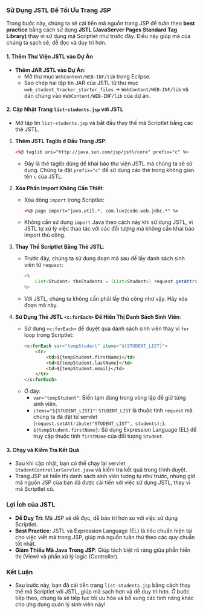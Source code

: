 ### Sử Dụng JSTL Để Tối Ưu Trang JSP

Trong bước này, chúng ta sẽ cải tiến mã nguồn trang JSP để tuân theo **best practice** bằng cách sử dụng **JSTL (JavaServer Pages Standard Tag Library)** thay vì sử dụng mã Scriptlet như trước đây. Điều này giúp mã của chúng ta sạch sẽ, dễ đọc và duy trì hơn.

#### 1. Thêm Thư Viện JSTL vào Dự Án
- **Thêm JAR JSTL vào Dự Án**:
  - Mở thư mục `WebContent/WEB-INF/lib` trong Eclipse.
  - Sao chép hai tập tin JAR của JSTL từ thư mục `web_student_tracker_starter_files` → `WebContent/WEB-INF/lib` và dán chúng vào `WebContent/WEB-INF/lib` của dự án.

#### 2. Cập Nhật Trang `list-students.jsp` với JSTL
- Mở tập tin `list-students.jsp` và bắt đầu thay thế mã Scriptlet bằng các thẻ JSTL. 

1. **Thêm JSTL Taglib ở Đầu Trang JSP**:
   ```html
   <%@ taglib uri="http://java.sun.com/jsp/jstl/core" prefix="c" %>
   ```
   - Đây là thẻ taglib dùng để khai báo thư viện JSTL mà chúng ta sẽ sử dụng. Chúng ta đặt `prefix="c"` để sử dụng các thẻ trong không gian tên `c` của JSTL.

2. **Xóa Phần Import Không Cần Thiết**:
   - Xóa dòng `import` trong Scriptlet:
     ```html
     <%@ page import="java.util.*, com.luv2code.web.jdbc.*" %>
     ```
   - Không cần sử dụng `import` Java theo cách này khi sử dụng JSTL, vì JSTL tự xử lý việc thao tác với các đối tượng mà không cần khai báo import thủ công.

3. **Thay Thế Scriptlet Bằng Thẻ JSTL**:
   - Trước đây, chúng ta sử dụng đoạn mã sau để lấy danh sách sinh viên từ `request`:
     ```java
     <%
         List<Student> theStudents = (List<Student>) request.getAttribute("STUDENT_LIST");
     %>
     ```
   - Với JSTL, chúng ta không cần phải lấy thủ công như vậy. Hãy xóa đoạn mã này.

4. **Sử Dụng Thẻ JSTL `<c:forEach>` Để Hiển Thị Danh Sách Sinh Viên**:
   - Sử dụng `<c:forEach>` để duyệt qua danh sách sinh viên thay vì `for` loop trong Scriptlet:
     ```html
     <c:forEach var="tempStudent" items="${STUDENT_LIST}">
         <tr>
             <td>${tempStudent.firstName}</td>
             <td>${tempStudent.lastName}</td>
             <td>${tempStudent.email}</td>
         </tr>
     </c:forEach>
     ```
   - Ở đây:
     - `var="tempStudent"`: Biến tạm dùng trong vòng lặp để giữ từng sinh viên.
     - `items="${STUDENT_LIST}"`: `STUDENT_LIST` là thuộc tính `request` mà chúng ta đã đặt từ servlet (`request.setAttribute("STUDENT_LIST", students);`).
     - `${tempStudent.firstName}`: Sử dụng Expression Language (EL) để truy cập thuộc tính `firstName` của đối tượng `Student`.

#### 3. Chạy và Kiểm Tra Kết Quả
- Sau khi cập nhật, bạn có thể chạy lại servlet `StudentControllerServlet.java` và kiểm tra kết quả trong trình duyệt.
- Trang JSP sẽ hiển thị danh sách sinh viên tương tự như trước, nhưng giờ mã nguồn JSP của bạn đã được cải tiến với việc sử dụng JSTL, thay vì mã Scriptlet cũ.

### Lợi Ích của JSTL
- **Dễ Duy Trì**: Mã JSP sẽ dễ đọc, dễ bảo trì hơn so với việc sử dụng Scriptlet.
- **Best Practice**: JSTL và Expression Language (EL) là tiêu chuẩn hiện tại cho việc viết mã trong JSP, giúp mã nguồn tuân thủ theo các quy chuẩn tốt nhất.
- **Giảm Thiểu Mã Java Trong JSP**: Giúp tách biệt rõ ràng giữa phần hiển thị (View) và phần xử lý logic (Controller).

### Kết Luận
- Sau bước này, bạn đã cải tiến trang `list-students.jsp` bằng cách thay thế mã Scriptlet với JSTL, giúp mã sạch hơn và dễ duy trì hơn. Ở bước tiếp theo, chúng ta sẽ tiếp tục tối ưu hóa và bổ sung các tính năng khác cho ứng dụng quản lý sinh viên này!
